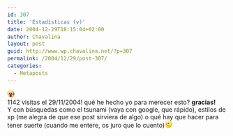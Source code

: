 ```yaml
---
id: 307
title: 'Estadísticas (v)'
date: 2004-12-29T18:15:04+02:00
author: Chavalina
layout: post
guid: http://www.wp.chavalina.net/?p=307
permalink: /2004/12/29/post-307/
categories:
  - Metaposts
---
```

![emo](/imagenes/emoticonos/ojosaltones.gif)  
1142 visitas el 29/11/2004! qué he hecho yo para merecer esto? **gracias!**  
Y con búsquedas como el tsunami (vaya con google, que rápido), estilos de xp (me alegra de que ese post sirviera de algo) o qué hay que hacer para tener suerte (cuando me entere, os juro que lo cuento)![emo](/imagenes/emoticonos/guino.gif)